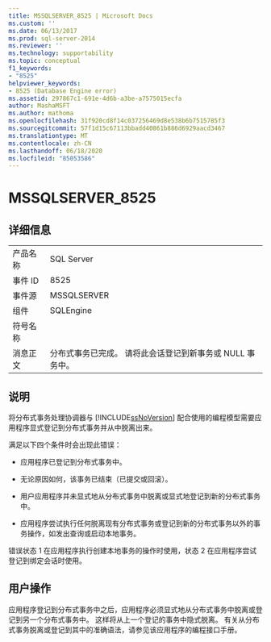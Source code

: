```yaml
---
title: MSSQLSERVER_8525 | Microsoft Docs
ms.custom: ''
ms.date: 06/13/2017
ms.prod: sql-server-2014
ms.reviewer: ''
ms.technology: supportability
ms.topic: conceptual
f1_keywords:
- "8525"
helpviewer_keywords:
- 8525 (Database Engine error)
ms.assetid: 297867c1-691e-4d6b-a3be-a7575015ecfa
author: MashaMSFT
ms.author: mathoma
ms.openlocfilehash: 31f920cd8f14c037256469d8e538b6b7515785f3
ms.sourcegitcommit: 57f1d15c67113bbadd40861b886d6929aacd3467
ms.translationtype: MT
ms.contentlocale: zh-CN
ms.lasthandoff: 06/18/2020
ms.locfileid: "85053586"
---
```

# <a name="mssqlserver_8525"></a>MSSQLSERVER_8525
    
## <a name="details"></a>详细信息  
  
|||  
|-|-|  
|产品名称|SQL Server|  
|事件 ID|8525|  
|事件源|MSSQLSERVER|  
|组件|SQLEngine|  
|符号名称||  
|消息正文|分布式事务已完成。 请将此会话登记到新事务或 NULL 事务中。|  
  
## <a name="explanation"></a>说明  
 将分布式事务处理协调器与 [!INCLUDE[ssNoVersion](../../includes/ssnoversion-md.md)] 配合使用的编程模型需要应用程序显式登记到分布式事务并从中脱离出来。  
  
 满足以下四个条件时会出现此错误：  
  
-   应用程序已登记到分布式事务中。  
  
-   无论原因如何，该事务已结束（已提交或回滚）。  
  
-   用户应用程序并未显式地从分布式事务中脱离或显式地登记到新的分布式事务中。  
  
-   应用程序尝试执行任何脱离现有分布式事务或登记到新的分布式事务以外的事务操作，如发出查询或启动本地事务。  
  
 错误状态 1 在应用程序执行创建本地事务的操作时使用，状态 2 在应用程序尝试登记到绑定会话时使用。  
  
## <a name="user-action"></a>用户操作  
 应用程序登记到分布式事务中之后，应用程序必须显式地从分布式事务中脱离或登记到另一个分布式事务中。 这样将从上一个登记的事务中隐式脱离。 有关从分布式事务脱离或登记到其中的准确语法，请参见该应用程序的编程接口手册。  
  
  
